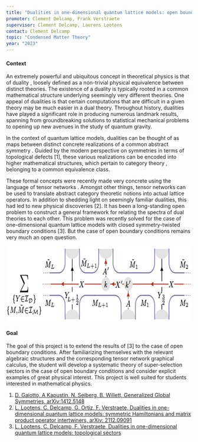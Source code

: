 ```yaml
---
title: "Dualities in one-dimensional quantum lattice models: open boundary conditions"
promoter: Clement Delcamp, Frank Verstraete
supervisor: Clement Delcamp, Laurens Lootens
contact: Clement Delcamp
topic: "Condensed Matter Theory"
year: "2023"
---
```


#### Context

An extremely powerful and ubiquitous concept in theoretical physics is that of duality , loosely defined as a non-trivial physical equivalence between distinct theories. The existence of a duality is typically rooted in a common mathematical structure underlying seemingly very different theories. One appeal of dualities is that certain computations that are difficult in a given theory may be much easier in a dual theory. Throughout history, dualities have played a significant role in producing numerous landmark results, spanning from groundbreaking solutions to statistical mechanical problems to opening up new avenues in the study of quantum gravity.

In the context of quantum lattice models, dualities can be thought of as maps between distinct concrete realizations of a common abstract symmetry . Guided by the modern perspective on symmetries in terms of topological defects [1], these various realizations can be encoded into higher mathematical structures, which pertain to category theory , belonging to a common equivalence class.

These formal concepts were recently made very concrete using the language of tensor networks . Amongst other things, tensor networks can be used to translate abstract category theoretic notions into actual lattice operators. In addition to shedding light on seemingly familiar dualities, this had led to new physical discoveries [2]. It has been a long-standing open problem to construct a general framework for relating the spectra of dual theories to each other. This problem was recently solved for the case of one-dimensional quantum lattice models with closed symmetry-twisted boundary conditions [3]. But the case of open boundary conditions remains very much an open question.

<p><img alt="duality operator" src="/images/thesistopics/2023CDelcamp1-1.png" style="height:205px; width:789px"/></p>

#### Goal

The goal of this project is to extend the results of [3] to the case of open boundary conditions. After familiarizing themselves with the relevant algebraic structures and the corresponding tensor network graphical calculus, the student will develop a systematic theory of super-selection sectors in the case of open boundary conditions and consider explicit examples of great physical interest. This project is well suited for students interested in mathematical physics.

1. [D. Gaiotto, A Kapustin, N. Seiberg, B. Willett, Generalized Global Symmetries, arXiv:1412.5148](https://arxiv.org/abs/1412.5148)
2. [L. Lootens, C. Delcamp, G. Ortiz, F. Verstraete, Dualities in one-dimensional quantum lattice models: symmetric Hamiltonians and matrix product operator intertwiners, arXiv: 2112.09091](http://arxiv.org/abs/2112.09091)
3. [L. Lootens, C. Delcamp, F. Verstraete, Dualities in one-dimensional quantum lattice models: topological sectors](https://arxiv.org/abs/2211.03777)
